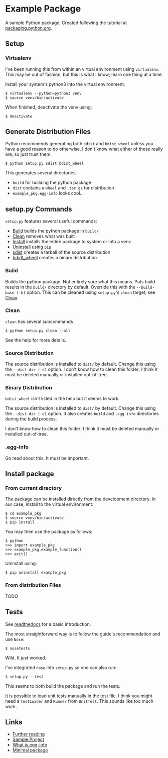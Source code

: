 # Example Package

A sample Python package.
Created following the tutorial at [packaging.python.org](https://packaging.python.org/tutorials/packaging-projects/).

## Setup

### Virtualenv

I've been running this from within an virtual environment using `virtualenv`.
This may be out of fashion, but this is what I know; learn one thing at a time.

Install your system's python3 into the virtual environment.

```
$ virtualenv --python=python3 venv
$ source venv/bin/activate
```

When finished, deactivate the venv using:
```
$ deactivate
```

## Generate Distribution Files

Python recommends generating both `sdist` and `bdist_wheel` unless you have
a good reason to do otherwise.
I don't know what either of these really are, so just trust them.

```
$ python setup.py sdist bdist_wheel
```

This generates several directories:

  * `build` for building the python package
  * `dist` contains a `wheel` and `.tar.gz` for distribution
  * `example_pkg.egg-info` looks cool...

## setup.py Commands

`setup.py` features several useful commands:

  * [Build](#build) builds the python package in `build/`
  * [Clean](#clean) removes what was built
  * [Install](#install) installs the entire package to system or into a venv
  * [Uninstall](#uninstall) using `pip`
  * [sdist](#source-distribution) creates a tarball of the source distribution
  * [bdidt_wheel](#binary-distribution) creates a binary distribution

### Build

Builds the python package. Not entirely sure what this means.
Puts build results in the `build/` directory by default.
Override this with the `--build-base (-b)` option.
This can be cleaned using `setup.py`'s `clean` target; see [Clean](#clean).

### Clean

`clean` has several subcommands

```
$ python setup.py clean --all
```

See the help for more details.

### Source Distribution

The source distribution is installed to `dist/` by default.
Change this using the `--dist-dir (-d)` option.
I don't know how to clean this folder; I think it must be deleted manually or
installed out-of-tree.

### Binary Distribution

`bdist_wheel` isn't listed in the help but it seems to work.

The source distribution is installed to `dist/` by default.
Change this using the `--dist-dir (-d)` option.
It also creates `build` and `.egg-info` directories during the build process.

I don't know how to clean this folder; I think it must be deleted manually or
installed out-of-tree.

### .egg-info

Go read about this. It must be important.

## Install package

### From current directory

The package can be installed directly from the development directory.
In our case, install to the virtual environment:

```
$ cd example_pkg
$ source venv/bin/activate
$ pip install .
```

You may then use the package as follows:
```
$ python
>>> import example_pkg
>>> example_pkg.example_function()
>>> exit()
```

Uninstall using:
```
$ pip uninstall example_pkg
```


### From distribution Files

TODO


## Tests

See [readthedocs](https://python-packaging.readthedocs.io/en/latest/testing.html)
for a basic introduction.

The most straightforward way is to follow the guide's recommendation and use `Nose`:

```
$ nosetests
```
Wild. It just worked.

I've integrated `nose` into `setup.py` so one can also run:

```
$ setup.py --test
```

This seems to both build the package and run the tests.

It is possible to load unit tests manually in the test file.
I think you might need a `TestLoader` and `Runner` from `UnitTest`.
This sounds like too much work.


## Links

  * [Further reading](https://packaging.python.org/guides/distributing-packages-using-setuptools/)
  * [Sample Project](https://github.com/pypa/sampleproject/blob/master/setup.cfg)
  * [What is egg-info](https://stackoverflow.com/questions/3779915/why-does-python-setup-py-sdist-create-unwanted-project-egg-info-in-project-r)
  * [Minimal package](http://python-packaging.readthedocs.io/en/latest/minimal.html)
